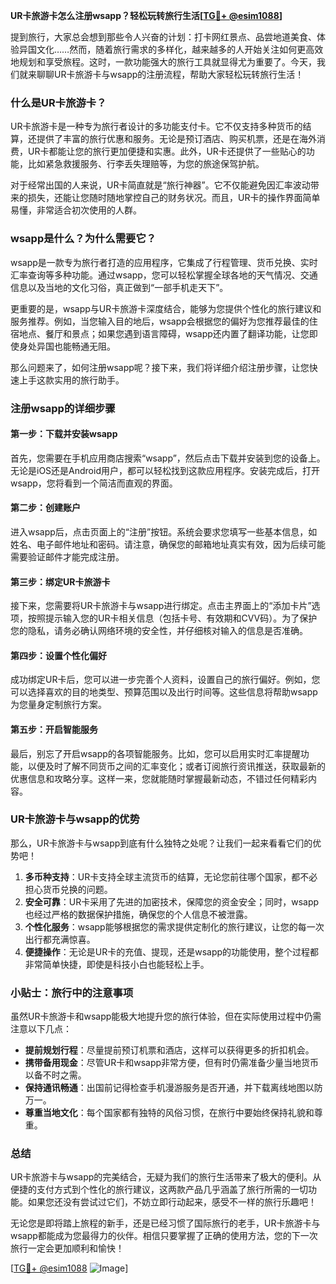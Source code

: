 **UR卡旅游卡怎么注册wsapp？轻松玩转旅行生活[[TG💪+ @esim1088](https://t.me/s/esim1088)]**

提到旅行，大家总会想到那些令人兴奋的计划：打卡网红景点、品尝地道美食、体验异国文化……然而，随着旅行需求的多样化，越来越多的人开始关注如何更高效地规划和享受旅程。这时，一款功能强大的旅行工具就显得尤为重要了。今天，我们就来聊聊UR卡旅游卡与wsapp的注册流程，帮助大家轻松玩转旅行生活！

### 什么是UR卡旅游卡？

UR卡旅游卡是一种专为旅行者设计的多功能支付卡。它不仅支持多种货币的结算，还提供了丰富的旅行优惠和服务。无论是预订酒店、购买机票，还是在海外消费，UR卡都能让您的旅行更加便捷和实惠。此外，UR卡还提供了一些贴心的功能，比如紧急救援服务、行李丢失理赔等，为您的旅途保驾护航。

对于经常出国的人来说，UR卡简直就是“旅行神器”。它不仅能避免因汇率波动带来的损失，还能让您随时随地掌控自己的财务状况。而且，UR卡的操作界面简单易懂，非常适合初次使用的人群。

### wsapp是什么？为什么需要它？

wsapp是一款专为旅行者打造的应用程序，它集成了行程管理、货币兑换、实时汇率查询等多种功能。通过wsapp，您可以轻松掌握全球各地的天气情况、交通信息以及当地的文化习俗，真正做到“一部手机走天下”。

更重要的是，wsapp与UR卡旅游卡深度结合，能够为您提供个性化的旅行建议和服务推荐。例如，当您输入目的地后，wsapp会根据您的偏好为您推荐最佳的住宿地点、餐厅和景点；如果您遇到语言障碍，wsapp还内置了翻译功能，让您即使身处异国也能畅通无阻。

那么问题来了，如何注册wsapp呢？接下来，我们将详细介绍注册步骤，让您快速上手这款实用的旅行助手。

### 注册wsapp的详细步骤

#### 第一步：下载并安装wsapp

首先，您需要在手机应用商店搜索“wsapp”，然后点击下载并安装到您的设备上。无论是iOS还是Android用户，都可以轻松找到这款应用程序。安装完成后，打开wsapp，您将看到一个简洁而直观的界面。

#### 第二步：创建账户

进入wsapp后，点击页面上的“注册”按钮。系统会要求您填写一些基本信息，如姓名、电子邮件地址和密码。请注意，确保您的邮箱地址真实有效，因为后续可能需要验证邮件才能完成注册。

#### 第三步：绑定UR卡旅游卡

接下来，您需要将UR卡旅游卡与wsapp进行绑定。点击主界面上的“添加卡片”选项，按照提示输入您的UR卡相关信息（包括卡号、有效期和CVV码）。为了保护您的隐私，请务必确认网络环境的安全性，并仔细核对输入的信息是否准确。

#### 第四步：设置个性化偏好

成功绑定UR卡后，您可以进一步完善个人资料，设置自己的旅行偏好。例如，您可以选择喜欢的目的地类型、预算范围以及出行时间等。这些信息将帮助wsapp为您量身定制旅行方案。

#### 第五步：开启智能服务

最后，别忘了开启wsapp的各项智能服务。比如，您可以启用实时汇率提醒功能，以便及时了解不同货币之间的汇率变化；或者订阅旅行资讯推送，获取最新的优惠信息和攻略分享。这样一来，您就能随时掌握最新动态，不错过任何精彩内容。

### UR卡旅游卡与wsapp的优势

那么，UR卡旅游卡与wsapp到底有什么独特之处呢？让我们一起来看看它们的优势吧！

1. **多币种支持**：UR卡支持全球主流货币的结算，无论您前往哪个国家，都不必担心货币兑换的问题。
2. **安全可靠**：UR卡采用了先进的加密技术，保障您的资金安全；同时，wsapp也经过严格的数据保护措施，确保您的个人信息不被泄露。
3. **个性化服务**：wsapp能够根据您的需求提供定制化的旅行建议，让您的每一次出行都充满惊喜。
4. **便捷操作**：无论是UR卡的充值、提现，还是wsapp的功能使用，整个过程都非常简单快捷，即使是科技小白也能轻松上手。

### 小贴士：旅行中的注意事项

虽然UR卡旅游卡和wsapp能极大地提升您的旅行体验，但在实际使用过程中仍需注意以下几点：

- **提前规划行程**：尽量提前预订机票和酒店，这样可以获得更多的折扣机会。
- **携带备用现金**：尽管UR卡和wsapp非常方便，但有时仍需准备少量当地货币以备不时之需。
- **保持通讯畅通**：出国前记得检查手机漫游服务是否开通，并下载离线地图以防万一。
- **尊重当地文化**：每个国家都有独特的风俗习惯，在旅行中要始终保持礼貌和尊重。

### 总结

UR卡旅游卡与wsapp的完美结合，无疑为我们的旅行生活带来了极大的便利。从便捷的支付方式到个性化的旅行建议，这两款产品几乎涵盖了旅行所需的一切功能。如果您还没有尝试过它们，不妨立即行动起来，感受不一样的旅行乐趣吧！

无论您是即将踏上旅程的新手，还是已经习惯了国际旅行的老手，UR卡旅游卡与wsapp都能成为您最得力的伙伴。相信只要掌握了正确的使用方法，您的下一次旅行一定会更加顺利和愉快！

[[TG💪+ @esim1088](https://t.me/s/esim1088) ![Image](https://i.postimg.cc/4NQfJmqS/Snipaste-2025-05-13-00-14-12.png)]